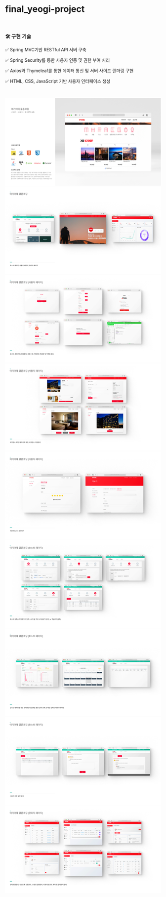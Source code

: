 # final_yeogi-project

<br>

### 🛠 구현 기술
✅ Spring MVC기반 RESTful API 서버 구축

✅ Spring Security를 통한 사용자 인증 및 권한 부여 처리

✅ Axios와 Thymeleaf를 통한 데이터 통신 및 서버 사이드 랜더링 구현

✅ HTML, CSS, JavaScript 기반 사용자 인터페이스 생성

<br>

![1.project](./src/main/resources/static/images/1.project.png)
![2.project](./src/main/resources/static/images/2.project.png)
![3.project](./src/main/resources/static/images/3.project.png)
![4.project](./src/main/resources/static/images/4.project.png)
![5.project](./src/main/resources/static/images/5.project.png)
![6.project](./src/main/resources/static/images/6.project.png)
![7.project](./src/main/resources/static/images/7.project.png)
![8.project](./src/main/resources/static/images/8.project.png)
![9.project](./src/main/resources/static/images/9.project.png)


